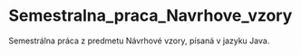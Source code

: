 # Semestralna_praca_Navrhove_vzory
Semestrálna práca z predmetu Návrhové vzory, písaná v jazyku Java.
